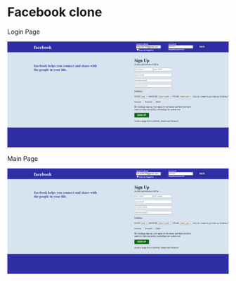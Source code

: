 # Facebook clone

Login Page

<img src="https://raw.githubusercontent.com/iamhimanshu13/facebook_clone/master/login.jpg.png" alt="Login page" />


Main Page

<img src="https://raw.githubusercontent.com/iamhimanshu13/facebook_clone/master/login.jpg.png" alt="Login page" />


